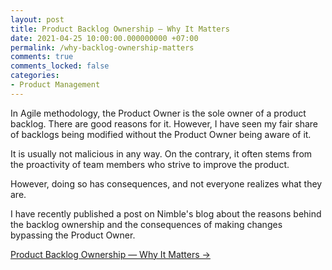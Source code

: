 ```yaml
---
layout: post
title: Product Backlog Ownership — Why It Matters
date: 2021-04-25 10:00:00.000000000 +07:00
permalink: /why-backlog-ownership-matters
comments: true
comments_locked: false
categories:
- Product Management
---
```


In Agile methodology, the Product Owner is the sole owner of a product backlog. There are good reasons for it. However, I have seen my fair share of backlogs being modified without the Product Owner being aware of it.

It is usually not malicious in any way. On the contrary, it often stems from the proactivity of team members who strive to improve the product.

However, doing so has consequences, and not everyone realizes what they are.

I have recently published a post on Nimble's blog about the reasons behind the backlog ownership and the consequences of making changes bypassing the Product Owner.

[Product Backlog Ownership — Why It Matters &rarr;](https://nimblehq.co/blog/why-does-po-own-product-backlog)